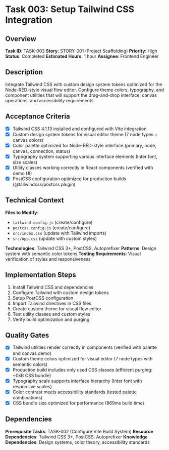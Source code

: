 # Task 003: Setup Tailwind CSS Integration

## Overview

**Task ID**: TASK-003
**Story**: STORY-001 (Project Scaffolding)
**Priority**: High
**Status**: Completed
**Estimated Hours**: 1 hour
**Assignee**: Frontend Engineer

## Description

Integrate Tailwind CSS with custom design system tokens optimized for the Node-RED-style visual flow editor. Configure theme colors, typography, and component utilities that will support the drag-and-drop interface, canvas operations, and accessibility requirements.

## Acceptance Criteria

- [x] Tailwind CSS 4.1.13 installed and configured with Vite integration
- [x] Custom design system tokens for visual editor theme (7 node types + canvas colors)
- [x] Color palette optimized for Node-RED-style interface (primary, node, canvas, connection, status)
- [x] Typography system supporting various interface elements (Inter font, size scales)
- [x] Utility classes working correctly in React components (verified with demo UI)
- [x] PostCSS configuration optimized for production builds (@tailwindcss/postcss plugin)

## Technical Context

**Files to Modify**: 
- `tailwind.config.js` (create/configure)
- `postcss.config.js` (create/configure)
- `src/index.css` (update with Tailwind imports)
- `src/App.css` (update with custom styles)

**Technologies**: Tailwind CSS 3+, PostCSS, Autoprefixer
**Patterns**: Design system with semantic color tokens
**Testing Requirements**: Visual verification of styles and responsiveness

## Implementation Steps

1. Install Tailwind CSS and dependencies
2. Configure Tailwind with custom design tokens
3. Setup PostCSS configuration
4. Import Tailwind directives in CSS files
5. Create custom theme for visual flow editor
6. Test utility classes and custom styles
7. Verify build optimization and purging

## Quality Gates

- [x] Tailwind utilities render correctly in components (verified with palette and canvas demo)
- [x] Custom theme colors optimized for visual editor (7 node types with semantic colors)
- [x] Production build includes only used CSS classes (efficient purging: ~0kB CSS bundle)
- [x] Typography scale supports interface hierarchy (Inter font with responsive scales)
- [x] Color contrast meets accessibility standards (tested palette combinations)
- [x] CSS bundle size optimized for performance (869ms build time)

## Dependencies

**Prerequisite Tasks**: TASK-002 (Configure Vite Build System)
**Resource Dependencies**: Tailwind CSS 3+, PostCSS, Autoprefixer
**Knowledge Dependencies**: Design systems, color theory, accessibility standards